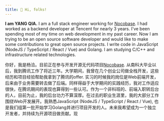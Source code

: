```yaml
---
title: 👋 Hi, folks!
---
```


**I am YANG QIA.** I am a full stack engineer working for [Nocobase](https://www.nocobase.com/). I had worked as a backend developer at Tencent for nearly 3 years. I've been spending most of my time on web development in my past career. Now I am trying to be an open source software developer and would like to make some contributions to great open source projects. I write code in JavaScript (NodeJS / TypeScript / React / Vue) and Golang. I am studying C/C++ and infrastructure related technologies.

你好，我是杨洽。目前正在参与开发开源无代码项目[Nocobase](https://www.nocobase.com/). 从南科大毕业以后，我到腾讯工作了将近三年。大学期间，我曾在几个创业公司做全栈开发，这些经历和项目经验帮助我拿到了腾讯的offer. 实习的时候我的岗位是Web前端开发，后来由于业务需要转去做了后端。同样得益于大学期间的实践经历，我对工作适应很快，在腾讯期间的表现也算得到一些认可。作为一个非科班的、前端入职转后台的人，目前为止，我的后台功力不算深厚。在过去的职业生涯里，我的大部分工作围绕Web开发展开。我熟悉JavaScript (NodeJS / TypeScript / React / Vue), 也是我们组第一批开始学习Golang并进行项目开发的人。未来我希望成为一个独立开发者，并持续为开源项目做贡献。现